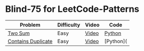 # Blind-75 for LeetCode-Patterns

| Problem | Difficulty | Video | Code |
| -------- | ------- | ----- | ---- |
| [Two Sum](https://leetcode.com/problems/two-sum/) | Easy | [Video](https://www.youtube.com/watch?v=boSBPIjLJiY) | [Python](https://github.com/jimmymalhan/LeetCode-Patterns/blob/main/Comprehensive-List/Arrays%20%26%20Hashing/1.two_number_sum.py)
| [Contains Duplicate](https://leetcode.com/problems/contains-duplicate/) | Easy | [Video](https://www.youtube.com/watch?v=boSBPIjLJiY) | [Python](